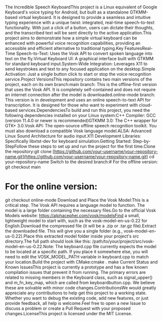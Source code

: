 The Incredible Speech KeyboardThis project is a Linux equivalent of Google Keyboard's voice typing for Android, but built as a standalone GTKMM-based virtual keyboard. It is designed to provide a seamless and intuitive typing experience with a unique twist: integrated, real-time speech-to-text functionality. With just a click of a button, users can dictate their thoughts, and the transcribed text will be sent directly to the active application.This project aims to demonstrate how a simple virtual keyboard can be enhanced with powerful voice recognition capabilities, providing an accessible and efficient alternative to traditional typing.Key FeaturesReal-Time Speech-to-Text: Uses the Vosk API to convert spoken language into text on the fly.Virtual Keyboard UI: A graphical interface built with GTKMM for standard keyboard input.System-Wide Integration: Leverages X11 to send keystrokes and text to any focused application on the desktop.Simple Activation: Just a single button click to start or stop the voice recognition service.Project VersionsThis repository contains two main versions of the project, each on its own branch:main branch: This is the offline-first version that uses the Vosk API. It is completely self-contained and does not require an internet connection after the model is downloaded.online-mode branch: This version is in development and uses an online speech-to-text API for transcription. It is designed for those who want to experiment with cloud-based services.DependenciesTo build and run this project, you need the following dependencies installed on your Linux system:C++ Compiler: GCC (version 11.4.0 or newer is recommended)GTKMM 3.0: The C++ wrapper for GTK+ 3.0.Vosk API: The open-source offline speech recognition toolkit. You must also download a compatible Vosk language model.ALSA: Advanced Linux Sound Architecture for audio input.X11 Development Libraries: Specifically libxtst-dev for keyboard simulation.Getting Started: Step-by-StepFollow these steps to set up and run the project for the first time.Clone the repository:git clone [https://github.com/your-username/your-repository-name.git](https://github.com/your-username/your-repository-name.git)
cd your-repository-name
Switch to the desired branch:# For the offline version:
git checkout main

# For the online version:
git checkout online-mode
Download and Place the Vosk Model:This is a critical step. The Vosk API requires a language model to function. The model is a large folder containing the necessary files.Go to the official Vosk Models website: https://alphacephei.com/vosk/modelsFind a small, lightweight model to start with, such as the vosk-model-en-us-0.22 for English.Download the compressed file (it will be a .zip or .tar.gz file).Extract the downloaded file. This will give you a single folder (e.g., vosk-model-en-us-0.22).Place this extracted model folder inside your project's src directory.The full path should look like this: /path/to/your/project/src/vosk-model-en-us-0.22.Note: The keyboard.cpp file currently expects the model to be located at a specific path. If you place it somewhere else, you will need to edit the VOSK_MODEL_PATH variable in keyboard.cpp to match your location.Build the project with CMake:cmake .
make
Current Status and Known IssuesThis project is currently a prototype and has a few known compilation issues that prevent it from running. The primary errors are related to missing members in the Keyboard class, such as signal_upper() and m_fn_key_map, which are called from keyboardbutton.cpp. We believe these are solvable with minor code changes.ContributionsWe would greatly appreciate any contributions to help get this project to a working state. Whether you want to debug the existing code, add new features, or just provide feedback, all help is welcome.Feel free to open a new Issue to discuss a problem or create a Pull Request with your proposed changes.LicenseThis project is licensed under the MIT License.
